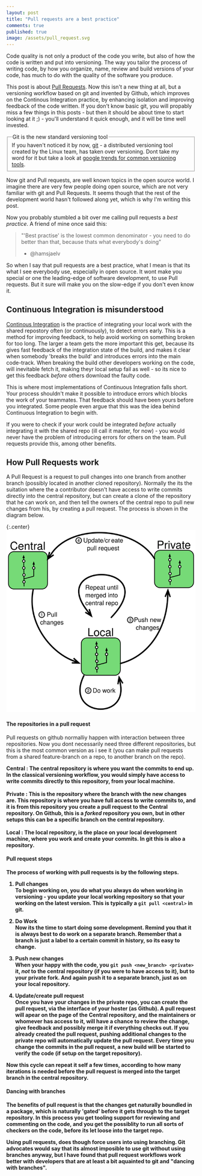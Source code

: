 ```yaml
---
layout: post
title: "Pull requests are a best practice"
comments: true
published: true
image: /assets/pull_request.svg
---
```

Code quality is not only a product of the code you write, but also of how the code is written and put into versioning. The way you tailor the process of writing code, by how you organize, name, review and build versions of your code, has much to do with the quality of the software you produce.

This post is about <a href="https://help.github.com/articles/using-pull-requests/">Pull Requests</a>. Now this isn't a new thing at all, but a versioning workflow based on git and invented by Github, which improves on the Continous Integration practice, by enhancing isolation and improving feedback of the code written. If you don't know basic git, you will propably miss a few things in this posts - but then it should be about time to start looking at it ;) -  you'll understand it quick enough, and it will be time well invested.

<fieldset class="bytheway">
    <legend class="bytheway">Git is the new standard versioning tool</legend>
If you haven't noticed it by now, <a href="https://git-scm.com">git</a> - a distributed versioning tool created by the Linux team, has taken over versioning. Dont take my word for it but take a look at <a href="https://www.google.dk/trends/explore#cmpt=q&q=/m/05vqwg,+/m/012ct9,+/m/02rvgkm,+/m/08441_,+/m/09d6g&cat=0-5">google trends for common versioning tools</a>.
</fieldset>

Now git and Pull requests, are well known topics in the open source world. I imagine there are very few people doing open source, which are not very familiar with git and Pull Requests. It seems though that the rest of the development world hasn't followed along yet, which is why I'm writing this post.

Now you probably stumbled a bit over me calling pull requests a _best practice_. A friend of mine once said this:

> "'Best practise' is the lowest common denominator - you need to do better than that, because thats what everybody's doing"
> - @hamsjaelv

So when I say that pull requests are a best practice, what I mean is that its what I see everybody use, especially in open source. It wont make you special or one the leading-edge of software development, to use Pull requests. But it sure will make you on the slow-edge if you don't even know it. 

Continuous Integration is misunderstood
---
<a href="https://www.thoughtworks.com/continuous-integration">Continous Integration</a> is the practice of integrating your local work with the shared repostory often (or continuously), to detect errors early. This is a method for improving feedback, to help avoid working on something broken for too long. The larger a team gets the more important this get, because its gives fast feedback of the integration state of the build, and makes it clear when somebody  'breaks the build' and introduces errors into the main code-track. When breaking the build other developers working on the code, will inevitable fetch it, making theyr local setup fail as well - so its nice to get this feedback _before_ others download the faulty code.

This is where most implementations of Continuous Integration falls short. Your process shouldn't make it possible to introduce errors which blocks the work of your teammates. That feedback should have been yours before you integrated. Some people even argue that this was the idea behind Continuous Integration to begin with.

If you were to check if your work could be integrated _before_ actually integrating it with the shared repo (ill call it master, for now) - you would never have the problem of introducing errors for others on the team. Pull requests provide this, among other benefits.

How Pull Requests work
---
A Pull Request is a request to pull changes into one branch from another branch (possibly located in another cloned repository). Normally the its the suitation where the a contributor doesn't have access to write commits directly into the central repository, but can create a clone of the repository that he can work on, and then tell the owners of the central repo to pull new changes from his, by creating a pull request. The process is shown in the diagram below.

{:.center}
![bla bla](/assets/pull_request.svg)

#### The repositories in a pull request
Pull requests on github normalliy happen with interaction between three repositories. Now you dont necessarily need three different repositories, but this is the most common version as i see it (you can make pull requests from a shared feature-branch on a repo, to another branch on the repo). 

<b>Central<b>
: The central repository is where you want the commits to end up. In the classical versioning workflow, you would simply have access to write commits directly to this repository, from your local machine.
<br /><br />
<b>Private<b>
: This is the repository where the branch with the new changes are. This repository is where you have full access to write commits to, and it is from this repository you create a pull request to the Central repository. On Github, this is a _forked_ repository you own, but in other setups this can be a specific branch on the central repository.
<br /><br />
<b>Local</b>
: The local repository, is the place on your local development machine, where you work and create your commits. In git this is also a repository.

#### Pull request steps
The process of working with pull requests is by the following steps.

1. <b>Pull changes</b><br />
To begin working on, you do what you always do when working in versioning - you update your local working repository so that your working on the latest version. This is typically a `git pull <central>` in git.

2. <b>Do Work</b><br />
Now its the time to start doing some development. Remind you that it is always best to do work on a separate branch. Remember that a branch is just a label to a certain commit in history, so its easy to change.


3. <b>Push new changes</b><br />
When your happy with the code, you `git push <new_branch> <private>` it, _not_ to the central repository (if you were to have access to it), but to your private fork. And again push it to a separate branch, just as on your local repository.

4. <b>Update/create pull request</b><br />
Once you have your changes in the private repo, you can create the pull request, via the interface of your hoster (as Github). A pull request will apear on the page of the Central repository, and the maintainers or whomever has access to it, will have a chance to review the change, give feedback and possibly merge it if everything checks out. If you already created the pull request, pushing additional changes to the private repo will automatically update the pull request. Every time you change the commits in the pull request, a new build will be started to verify the code (if setup on the target repository).

Now this cycle can repeat it self a few times, according to how many iterations is needed before the pull request is merged into the target branch in the central repository.

#### Dancing with branches
The benefits of pull request is that the changes get naturally boundled in a package, which is naturally 'gated' before it gets through to the target repository. In this process you get tooling support for reviewing and commenting on the code, and you get the possiblity to run all sorts of checkers on the code, before its let loose into the target repo.

Using pull requests, does though force users into using branching. Git advocates would say that its almost imposible to use git without using branches anyway, but I have found that pull request workflows work better with developers that are at least a bit aquainted to git and "dancing with branches".

